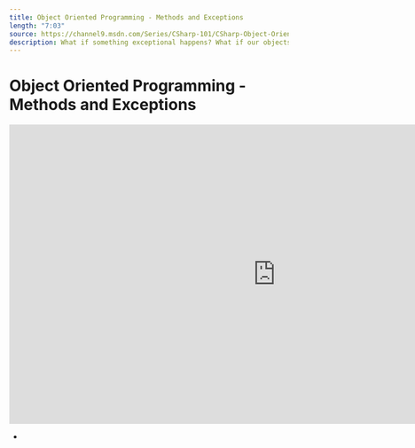 ```yaml
---
title: Object Oriented Programming - Methods and Exceptions
length: "7:03"
source: https://channel9.msdn.com/Series/CSharp-101/CSharp-Object-Oriented-Programming-Methods-and-Exceptions
description: What if something exceptional happens? What if our objects can't do what we ask of them? Let's make more methods and exception with C# and .NET.
---
```

# Object Oriented Programming - Methods and Exceptions

<iframe src="https://channel9.msdn.com/Series/CSharp-101/CSharp-Object-Oriented-Programming-Methods-and-Exceptions/player?format=html5" width="960" height="540" allowFullScreen frameBorder="0" title="C#: Object Oriented Programming - Methods and Exceptions [18 of 19] - Microsoft Channel 9 Video"></iframe>

- 
